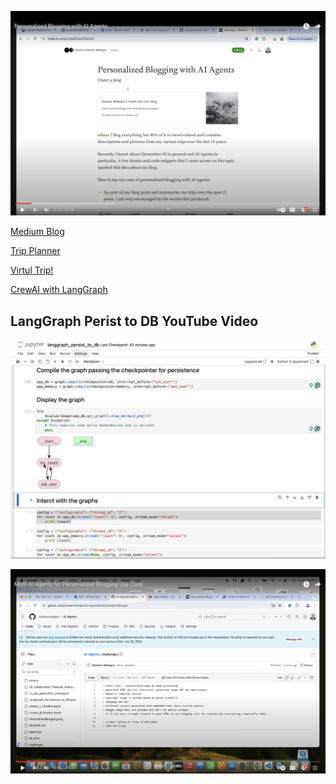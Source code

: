 [![Personalized Blogging with AI Agents Use Case](PersonalizedBlogging.png)](https://youtu.be/2t3Za-DHH0M)

[Medium Blog](https://sameermahajan.medium.com/personalized-blogging-with-ai-agents-3da8b3ad2f63)

[Trip Planner](https://github.com/sameermahajan/trip-planner-with-crewai-2_0)

[Virtul Trip!](https://sameermahajan.wordpress.com/2024/06/12/athens-to-santorini-a-week-in-greece/)

[CrewAI with LangGraph](https://github.com/joaomdmoura/crewAI-examples/tree/main/CrewAI-LangGraph)

## LangGraph Perist to DB YouTube Video

[![LangGraph Persistence to DB](LangGraph_Persistence_to_DB.png)](https://youtu.be/GqKUmrd5FEk)

[![Multi AI Agents](MultiAIAgents.png)](https://youtu.be/HuqW-Qj1I6Q)
